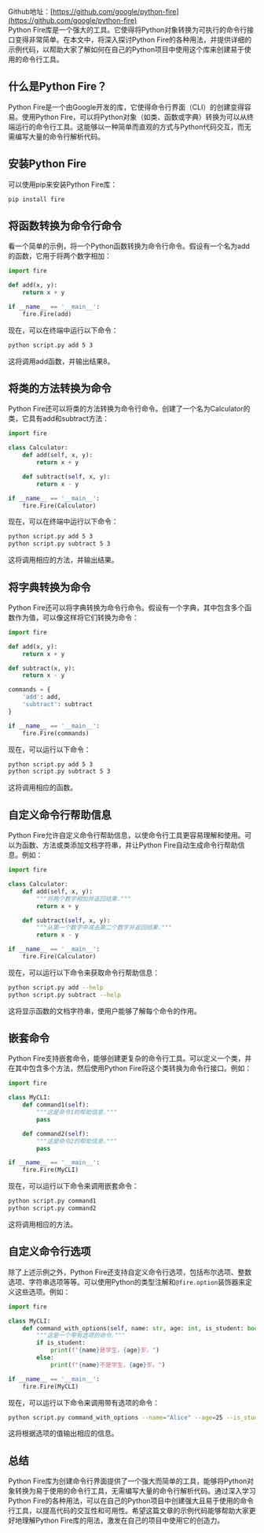 Github地址：[https://github.com/google/python-fire](https://github.com/google/python-fire)<br />Python Fire库是一个强大的工具。它使得将Python对象转换为可执行的命令行接口变得非常简单。在本文中，将深入探讨Python Fire的各种用法，并提供详细的示例代码，以帮助大家了解如何在自己的Python项目中使用这个库来创建易于使用的命令行工具。
<a name="TCWg3"></a>
## 什么是Python Fire？
Python Fire是一个由Google开发的库，它使得命令行界面（CLI）的创建变得容易。使用Python Fire，可以将Python对象（如类、函数或字典）转换为可以从终端运行的命令行工具。这能够以一种简单而直观的方式与Python代码交互，而无需编写大量的命令行解析代码。
<a name="XcD7c"></a>
## 安装Python Fire
可以使用pip来安装Python Fire库：
```bash
pip install fire
```
<a name="Rqilc"></a>
## 将函数转换为命令行命令
看一个简单的示例，将一个Python函数转换为命令行命令。假设有一个名为add的函数，它用于将两个数字相加：
```python
import fire

def add(x, y):
    return x + y

if __name__ == '__main__':
    fire.Fire(add)
```
现在，可以在终端中运行以下命令：
```bash
python script.py add 5 3
```
这将调用add函数，并输出结果8。
<a name="LnPzZ"></a>
## 将类的方法转换为命令
Python Fire还可以将类的方法转换为命令行命令。创建了一个名为Calculator的类，它具有add和subtract方法：
```python
import fire

class Calculator:
    def add(self, x, y):
        return x + y

    def subtract(self, x, y):
        return x - y

if __name__ == '__main__':
    fire.Fire(Calculator)
```
现在，可以在终端中运行以下命令：
```bash
python script.py add 5 3
python script.py subtract 5 3
```
这将调用相应的方法，并输出结果。
<a name="Xly8D"></a>
## 将字典转换为命令
Python Fire还可以将字典转换为命令行命令。假设有一个字典，其中包含多个函数作为值，可以像这样将它们转换为命令：
```python
import fire

def add(x, y):
    return x + y

def subtract(x, y):
    return x - y

commands = {
    'add': add,
    'subtract': subtract
}

if __name__ == '__main__':
    fire.Fire(commands)
```
现在，可以运行以下命令：
```bash
python script.py add 5 3
python script.py subtract 5 3
```
这将调用相应的函数。
<a name="AVIQQ"></a>
## 自定义命令行帮助信息
Python Fire允许自定义命令行帮助信息，以使命令行工具更容易理解和使用。可以为函数、方法或类添加文档字符串，并让Python Fire自动生成命令行帮助信息。例如：
```python
import fire

class Calculator:
    def add(self, x, y):
        """将两个数字相加并返回结果."""
        return x + y

    def subtract(self, x, y):
        """从第一个数字中减去第二个数字并返回结果."""
        return x - y

if __name__ == '__main__':
    fire.Fire(Calculator)
```
现在，可以运行以下命令来获取命令行帮助信息：
```bash
python script.py add --help
python script.py subtract --help
```
这将显示函数的文档字符串，使用户能够了解每个命令的作用。
<a name="Z5izQ"></a>
## 嵌套命令
Python Fire支持嵌套命令，能够创建更复杂的命令行工具。可以定义一个类，并在其中包含多个方法，然后使用Python Fire将这个类转换为命令行接口。例如：
```python
import fire

class MyCLI:
    def command1(self):
        """这是命令1的帮助信息."""
        pass

    def command2(self):
        """这是命令2的帮助信息."""
        pass

if __name__ == '__main__':
    fire.Fire(MyCLI)
```
现在，可以运行以下命令来调用嵌套命令：
```bash
python script.py command1
python script.py command2
```
这将调用相应的方法。
<a name="PDodQ"></a>
## 自定义命令行选项
除了上述示例之外，Python Fire还支持自定义命令行选项，包括布尔选项、整数选项、字符串选项等等。可以使用Python的类型注解和`@fire.option`装饰器来定义这些选项。例如：
```python
import fire

class MyCLI:
    def command_with_options(self, name: str, age: int, is_student: bool = False):
        """这是一个带有选项的命令."""
        if is_student:
            print(f"{name}是学生，{age}岁。")
        else:
            print(f"{name}不是学生，{age}岁。")

if __name__ == '__main__':
    fire.Fire(MyCLI)
```
现在，可以运行以下命令来调用带有选项的命令：
```bash
python script.py command_with_options --name="Alice" --age=25 --is_student
```
这将根据选项的值输出相应的信息。
<a name="CBfql"></a>
## 总结
Python Fire库为创建命令行界面提供了一个强大而简单的工具，能够将Python对象转换为易于使用的命令行工具，无需编写大量的命令行解析代码。通过深入学习Python Fire的各种用法，可以在自己的Python项目中创建强大且易于使用的命令行工具，以提高代码的交互性和可用性。希望这篇文章的示例代码能够帮助大家更好地理解Python Fire库的用法，激发在自己的项目中使用它的创造力。
